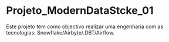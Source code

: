 # Projeto_ModernDataStcke_01
Este projeto tem como objectivo realizar uma engenharia com as tecnologias: Snowflake/Airbyte/.DBT/Airflow.
